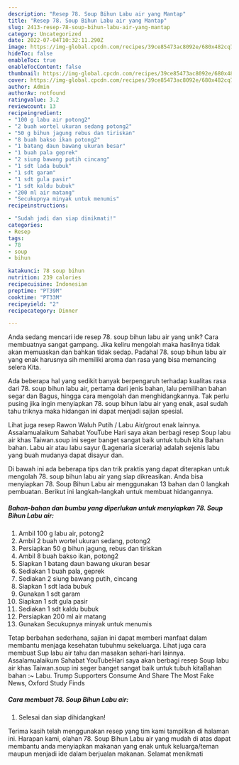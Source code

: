 ```yaml
---
description: "Resep 78. Soup Bihun Labu air yang Mantap"
title: "Resep 78. Soup Bihun Labu air yang Mantap"
slug: 2413-resep-78-soup-bihun-labu-air-yang-mantap
category: Uncategorized
date: 2022-07-04T10:32:11.290Z
image: https://img-global.cpcdn.com/recipes/39ce85473ac8092e/680x482cq70/78-soup-bihun-labu-air-foto-resep-utama.jpg
hideToc: false
enableToc: true
enableTocContent: false
thumbnail: https://img-global.cpcdn.com/recipes/39ce85473ac8092e/680x482cq70/78-soup-bihun-labu-air-foto-resep-utama.jpg
cover: https://img-global.cpcdn.com/recipes/39ce85473ac8092e/680x482cq70/78-soup-bihun-labu-air-foto-resep-utama.jpg
author: Admin
authorAv: notfound
ratingvalue: 3.2
reviewcount: 13
recipeingredient:
- "100 g labu air potong2"
- "2 buah wortel ukuran sedang potong2"
- "50 g bihun jagung rebus dan tiriskan"
- "8 buah bakso ikan potong2"
- "1 batang daun bawang ukuran besar"
- "1 buah pala geprek"
- "2 siung bawang putih cincang"
- "1 sdt lada bubuk"
- "1 sdt garam"
- "1 sdt gula pasir"
- "1 sdt kaldu bubuk"
- "200 ml air matang"
- "Secukupnya minyak untuk menumis"
recipeinstructions:

- "Sudah jadi dan siap dinikmati!"
categories:
- Resep
tags:
- 78
- soup
- bihun

katakunci: 78 soup bihun 
nutrition: 239 calories
recipecuisine: Indonesian
preptime: "PT39M"
cooktime: "PT33M"
recipeyield: "2"
recipecategory: Dinner

---
```





Anda sedang mencari ide resep 78. soup bihun labu air yang unik? Cara membuatnya sangat gampang. Jika keliru mengolah maka hasilnya tidak akan memuaskan dan bahkan tidak sedap. Padahal 78. soup bihun labu air yang enak harusnya sih memiliki aroma dan rasa yang bisa memancing selera Kita.





Ada beberapa hal yang sedikit banyak berpengaruh terhadap kualitas rasa dari 78. soup bihun labu air, pertama dari jenis bahan, lalu pemilihan bahan segar dan Bagus, hingga cara mengolah dan menghidangkannya. Tak perlu pusing jika ingin menyiapkan 78. soup bihun labu air yang enak,      asal sudah tahu triknya maka hidangan ini dapat menjadi sajian spesial.














Lihat juga resep Rawon Waluh Putih / Labu Air/grout enak lainnya. Assalamualaikum Sahabat YouTube Hari saya akan berbagi resep Soup labu air khas Taiwan.soup ini seger banget sangat baik untuk tubuh kita Bahan bahan. Labu air atau labu sayur (Lagenaria siceraria) adalah sejenis labu yang buah mudanya dapat disayur dan.






Di bawah ini ada beberapa tips dan trik praktis yang dapat diterapkan untuk mengolah 78. soup bihun labu air yang siap dikreasikan. Anda bisa menyiapkan 78. Soup Bihun Labu air menggunakan 13 bahan dan 0 langkah pembuatan. Berikut ini langkah-langkah untuk membuat hidangannya.

<!--inarticleads1-->

##### Bahan-bahan dan bumbu yang diperlukan untuk menyiapkan 78. Soup Bihun Labu air:

1. Ambil 100 g labu air, potong2
1. Ambil 2 buah wortel ukuran sedang, potong2
1. Persiapkan 50 g bihun jagung, rebus dan tiriskan
1. Ambil 8 buah bakso ikan, potong2
1. Siapkan 1 batang daun bawang ukuran besar
1. Sediakan 1 buah pala, geprek
1. Sediakan 2 siung bawang putih, cincang
1. Siapkan 1 sdt lada bubuk
1. Gunakan 1 sdt garam
1. Siapkan 1 sdt gula pasir
1. Sediakan 1 sdt kaldu bubuk
1. Persiapkan 200 ml air matang
1. Gunakan Secukupnya minyak untuk menumis


Tetap berbahan sederhana, sajian ini dapat memberi manfaat dalam membantu menjaga kesehatan tubuhmu sekeluarga. Lihat juga cara membuat Sup labu air tahu dan masakan sehari-hari lainnya. Assalamualaikum Sahabat YouTubeHari saya akan berbagi resep Soup labu air khas Taiwan.soup ini seger banget sangat baik untuk tubuh kitaBahan bahan :~ Labu. Trump Supporters Consume And Share The Most Fake News, Oxford Study Finds 

<!--inarticleads2-->

##### Cara membuat 78. Soup Bihun Labu air:


1. Selesai dan siap dihidangkan!



Terima kasih telah menggunakan resep yang tim kami tampilkan di halaman ini. Harapan kami, olahan 78. Soup Bihun Labu air yang mudah di atas dapat membantu anda menyiapkan makanan yang enak untuk keluarga/teman maupun menjadi ide dalam berjualan makanan. Selamat menikmati
